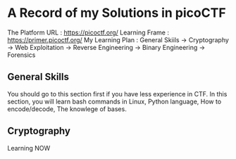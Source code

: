 # A Record of my Solutions in picoCTF
The Platform URL : https://picoctf.org/
Learning Frame   : https://primer.picoctf.org/
My Learning Plan : General Skiils $\rightarrow$ Cryptography $\rightarrow$ Web Exploitation $\rightarrow$ Reverse Engineering $\rightarrow$ Binary Engineering $\rightarrow$ Forensics

## General Skills
You should go to this section first if you have less experience in CTF.
In this section, you will learn bash commands in Linux, Python language, How to encode/decode, The knowlege of bases.

## Cryptography
Learning NOW